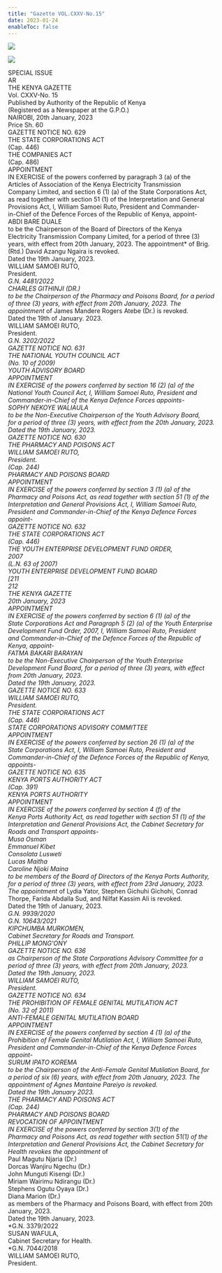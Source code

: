 ```yaml
---
title: "Gazette VOL.CXXV-No.15"
date: 2023-01-24
enableToc: false
---
```

![](_assets/gazette/15-1.jpeg)

![](_assets/gazette/15-2.jpeg)

SPECIAL ISSUE  
AR  
THE KENYA GAZETTE  
Vol. CXXV-No. 15  
Published by Authority of the Republic of Kenya  
(Registered as a Newspaper at the G.P.O.)  
NAIROBI, 20th January, 2023  
Price Sh. 60  
GAZETTE NOTICE NO. 629  
THE STATE CORPORATIONS ACT  
(Cap. 446)  
THE COMPANIES ACT  
(Cap. 486)  
APPOINTMENT  
IN EXERCISE of the powers conferred by paragraph 3 (a) of the  
Articles of Association of the Kenya Electricity Transmission  
Company Limited, and section 6 (1) (a) of the State Corporations Act,  
as read together with section 51 (1) of the Interpretation and General  
Provisions Act, I, William Samoei Ruto, President and Commander-  
in-Chief of the Defence Forces of the Republic of Kenya, appoint-  
ABDI BARE DUALE  
to be the Chairperson of the Board of Directors of the Kenya  
Electricity Transmission Company Limited, for a period of three (3)  
years, with effect from 20th January, 2023. The appointment* of Brig.  
(Rtd.) David Azangu Ngaira is revoked.  
Dated the 19th January, 2023.  
WILLIAM SAMOEI RUTO,  
President.  
*G.N. 4481/2022  
CHARLES GITHINJI (DR.)  
to be the Chairperson of the Pharmacy and Poisons Board, for a period  
of three (3) years, with effect from 20th January, 2023. The  
appointment* of James Mandere Rogers Atebe (Dr.) is revoked.  
Dated the 19th of January. 2023.  
WILLIAM SAMOEI RUTO,  
President.  
*G.N. 3202/2022  
GAZETTE NOTICE NO. 631  
THE NATIONAL YOUTH COUNCIL ACT  
(No. 10 of 2009)  
YOUTH ADVISORY BOARD  
APPOINTMENT  
IN EXERCISE of the powers conferred by section 16 (2) (a) of the  
National Youth Council Act, I, William Samoei Ruto, President and  
Commander-in-Chief of the Kenya Defence Forces appoints-  
SOPHY NEKOYE WALIAULA  
to be the Non-Executive Chairperson of the Youth Advisory Board,  
for a period of three (3) years, with effect from the 20th January, 2023.  
Dated the 19th January, 2023.  
GAZETTE NOTICE NO. 630  
THE PHARMACY AND POISONS ACT  
WILLIAM SAMOEI RUTO,  
President.  
(Cap. 244)  
PHARMACY AND POISONS BOARD  
APPOINTMENT  
IN EXERCISE of the powers conferred by section 3 (1) (a) of the  
Pharmacy and Poisons Act, as read together with section 51 (1) of the  
Interpretation and General Provisions Act, I, William Samoei Ruto,  
President and Commander-in-Chief of the Kenya Defence Forces  
appoint-  
GAZETTE NOTICE NO. 632  
THE STATE CORPORATIONS ACT  
(Cap. 446)  
THE YOUTH ENTERPRISE DEVELOPMENT FUND ORDER,  
2007  
(L.N. 63 of 2007)  
YOUTH ENTERPRISE DEVELOPMENT FUND BOARD  
[211  
212  
THE KENYA GAZETTE  
20th January, 2023  
APPOINTMENT  
IN EXERCISE of the powers conferred by section 6 (1) (a) of the  
State Corporations Act and Paragraph 5 (2) (a) of the Youth Enterprise  
Development Fund Order, 2007, I, William Samoei Ruto, President  
and Commander-in-Chief of the Defence Forces of the Republic of  
Kenya, appoint-  
FATMA BAKARI BARAYAN  
to be the Non-Executive Chairperson of the Youth Enterprise  
Development Fund Board, for a period of three (3) years, with effect  
from 20th January, 2023.  
Dated the 19th January, 2023.  
GAZETTE NOTICE NO. 633  
WILLIAM SAMOEI RUTO,  
President.  
THE STATE CORPORATIONS ACT  
(Cap. 446)  
STATE CORPORATIONS ADVISORY COMMITTEE  
APPOINTMENT  
IN EXERCISE of the powers conferred by section 26 (1) (a) of the  
State Corporations Act, I, William Samoei Ruto, President and  
Commander-in-Chief of the Defence Forces of the Republic of Kenya,  
appoints-  
GAZETTE NOTICE NO. 635  
KENYA PORTS AUTHORITY ACT  
(Cap. 391)  
KENYA PORTS AUTHORITY  
APPOINTMENT  
IN EXERCISE of the powers conferred by section 4 (f) of the  
Kenya Ports Authority Act, as read together with section 51 (1) of the  
Interpretation and General Provisions Act, the Cabinet Secretary for  
Roads and Transport appoints-  
Musa Osman  
Emmanuel Kibet  
Consolata Lusweti  
Lucas Maitha  
Caroline Njoki Maina  
to be members of the Board of Directors of the Kenya Ports Authority,  
for a period of three (3) years, with effect from 23rd January, 2023.  
The appointment* of Lydia Yator, Stephen Gichuhi Gichohi, Conrad  
Thorpe, Farida Abdalla Sud, and Nilfat Kassim Ali is revoked.  
Dated the 19th of January, 2023.  
*G.N. 9939/2020  
*G.N. 10643/2021  
KIPCHUMBA MURKOMEN,  
Cabinet Secretary for Roads and Transport.  
PHILLIP MONG'ONY  
GAZETTE NOTICE NO. 636  
as Chairperson of the State Corporations Advisory Committee for a  
period of three (3) years, with effect from 20th January, 2023.  
Dated the 19th January, 2023.  
WILLIAM SAMOEI RUTO,  
President.  
GAZETTE NOTICE NO. 634  
THE PROHIBITION OF FEMALE GENITAL MUTILATION ACT  
(No. 32 of 2011)  
ANTI-FEMALE GENITAL MUTILATION BOARD  
APPOINTMENT  
IN EXERCISE of the powers conferred by section 4 (1) (a) of the  
Prohibition of Female Genital Mutilation Act, I, William Samoei Ruto,  
President and Commander-in-Chief of the Kenya Defence Forces  
appoint-  
SURUM IPATO KOREMA  
to be the Chairperson of the Anti-Female Genital Mutilation Board, for  
a period of six (6) years, with effect from 20th January, 2023. The  
appointment* of Agnes Mantaine Pareiyo is revoked.  
Dated the 19th January 2023.  
THE PHARMACY AND POISONS ACT  
(Cap. 244)  
PHARMACY AND POISONS BOARD  
REVOCATION OF APPOINTMENT  
IN EXERCISE of the powers conferred by section 3(1) of the  
Pharmacy and Poisons Act, as read together with section 51(1) of the  
Interpretation and General Provisions Act, the Cabinet Secretary for  
Health revokes the appointment* of  
Paul Magutu Njaria (Dr.)  
Dorcas Wanjiru Ngechu (Dr.)  
John Munguti Kisengi (Dr.)  
Miriam Wairimu Ndirangu (Dr.)  
Stephens Ogutu Oyaya (Dr.)  
Diana Marion (Dr.)  
as members of the Pharmacy and Poisons Board, with effect from 20th  
January, 2023.  
Dated the 19th January, 2023.  
*G.N. 3379/2022  
SUSAN WAFULA,  
Cabinet Secretary for Health.  
*G.N. 7044/2018  
WILLIAM SAMOEI RUTO,  
President.